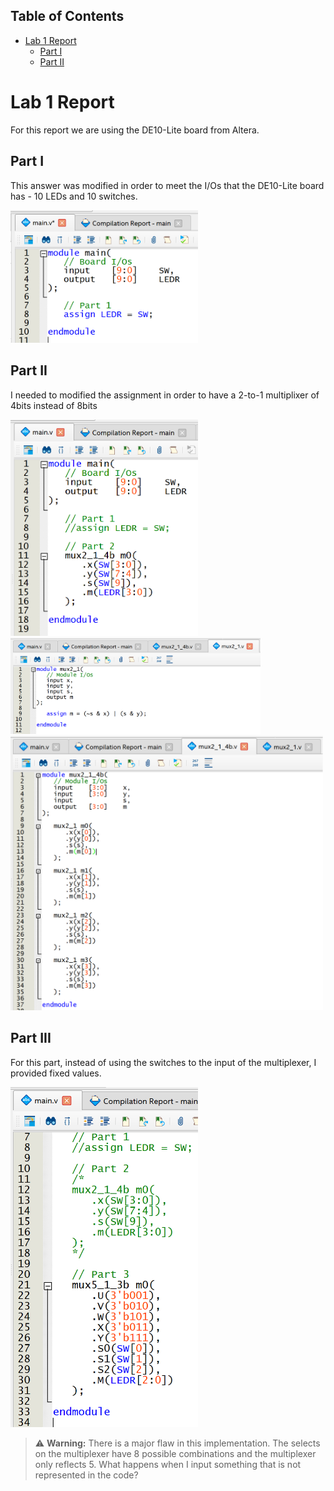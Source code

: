 ## Table of Contents
<!-- TOC start (generated with https://github.com/derlin/bitdowntoc) -->

- [Lab 1 Report](#lab-1-report)
   * [Part I](#part-i)
   * [Part II](#part-ii)

<!-- TOC end -->

# Lab 1 Report

For this report we are using the DE10-Lite board from Altera.

## Part I

This answer was modified in order to meet the I/Os that the DE10-Lite board has - 10 LEDs and 10 switches.

<img src="img/picture_1.png" width="300">

## Part II

I needed to modified the assignment in order to have a 2-to-1 multiplixer of 4bits instead of 8bits

<img src="img/picture_2.png" width="300">

<img src="img/picture_3.png" width="400">

<img src="img/picture_4.png" width="500">

## Part III

For this part, instead of using the switches to the input of the multiplexer, I provided fixed values.

<img src="img/picture_6.png" width="300">

> ⚠️ **Warning:** There is a major flaw in this implementation. The selects on the multiplexer have 8 possible combinations and the multiplexer only reflects 5. What happens when I input something that is not represented in the code?
